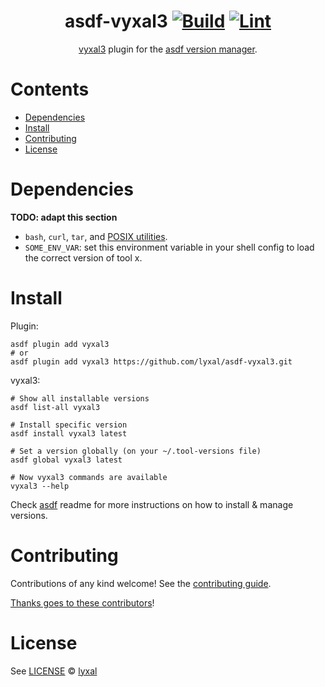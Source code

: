 <div align="center">

# asdf-vyxal3 [![Build](https://github.com/lyxal/asdf-vyxal3/actions/workflows/build.yml/badge.svg)](https://github.com/lyxal/asdf-vyxal3/actions/workflows/build.yml) [![Lint](https://github.com/lyxal/asdf-vyxal3/actions/workflows/lint.yml/badge.svg)](https://github.com/lyxal/asdf-vyxal3/actions/workflows/lint.yml)

[vyxal3](https://github.com/vyxal/vyxal) plugin for the [asdf version manager](https://asdf-vm.com).

</div>

# Contents

- [Dependencies](#dependencies)
- [Install](#install)
- [Contributing](#contributing)
- [License](#license)

# Dependencies

**TODO: adapt this section**

- `bash`, `curl`, `tar`, and [POSIX utilities](https://pubs.opengroup.org/onlinepubs/9699919799/idx/utilities.html).
- `SOME_ENV_VAR`: set this environment variable in your shell config to load the correct version of tool x.

# Install

Plugin:

```shell
asdf plugin add vyxal3
# or
asdf plugin add vyxal3 https://github.com/lyxal/asdf-vyxal3.git
```

vyxal3:

```shell
# Show all installable versions
asdf list-all vyxal3

# Install specific version
asdf install vyxal3 latest

# Set a version globally (on your ~/.tool-versions file)
asdf global vyxal3 latest

# Now vyxal3 commands are available
vyxal3 --help
```

Check [asdf](https://github.com/asdf-vm/asdf) readme for more instructions on how to
install & manage versions.

# Contributing

Contributions of any kind welcome! See the [contributing guide](contributing.md).

[Thanks goes to these contributors](https://github.com/lyxal/asdf-vyxal3/graphs/contributors)!

# License

See [LICENSE](LICENSE) © [lyxal](https://github.com/lyxal/)
